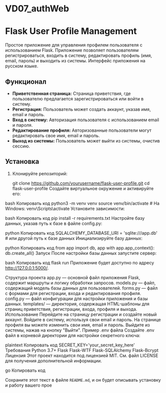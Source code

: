 # VD07_authWeb


# Flask User Profile Management

Простое приложение для управления профилем пользователя с использованием Flask. Приложение позволяет пользователям регистрироваться, входить в систему, редактировать профиль (имя, email, пароль) и выходить из системы. Интерфейс приложения на русском языке.

## Функционал

- **Приветственная страница:** Страница приветствия, где пользователю предлагается зарегистрироваться или войти в систему.
- **Регистрация:** Пользователь может создать аккаунт, указав имя, email и пароль.
- **Вход в систему:** Авторизация пользователя с использованием email и пароля.
- **Редактирование профиля:** Авторизованные пользователи могут редактировать свое имя, email и пароль.
- **Выход из системы:** Пользователь может выйти из системы, очистив сессию.

## Установка

1. Клонируйте репозиторий:

   
   git clone https://github.com/yourusername/flask-user-profile.git
   cd flask-user-profile
Создайте виртуальное окружение и активируйте его:

bash
Копировать код
python3 -m venv venv
source venv/bin/activate  # На Windows: venv\Scripts\activate
Установите зависимости:

bash
Копировать код
pip install -r requirements.txt
Настройте базу данных, указав путь к базе в файле config.py:

python
Копировать код
SQLALCHEMY_DATABASE_URI = 'sqlite:///app.db'  # или другой путь к базе данных
Инициализируйте базу данных:

python
Копировать код
from app import db, app
with app.app_context():
    db.create_all()
Запуск
После настройки базы данных запустите сервер:

bash
Копировать код
flask run
Приложение будет доступно по адресу http://127.0.0.1:5000/.

Структура проекта
app.py — основной файл приложения Flask, содержит маршруты и логику обработки запросов.
models.py — файл, содержащий модель базы данных для пользователей.
forms.py — файл с формами для регистрации, входа и редактирования профиля.
config.py — файл конфигурации для настройки приложения и базы данных.
templates/ — директория, содержащая HTML-шаблоны для страниц приветствия, регистрации, входа, профиля и выхода.
Использование
Перейдите на страницу регистрации и создайте новый аккаунт.
Войдите в систему, используя свои email и пароль.
На странице профиля вы можете изменить свои имя, email и пароль.
Выйдите из системы, нажав на кнопку "Выйти".
Пример .env файла
Создайте .env файл в корневой директории для настройки секретного ключа:

plaintext
Копировать код
SECRET_KEY='your_secret_key_here'
Требования
Python 3.7+
Flask
Flask-WTF
Flask-SQLAlchemy
Flask-Bcrypt
Лицензия
Этот проект находится под лицензией MIT. См. файл LICENSE для получения дополнительной информации.

go
Копировать код

Сохраните этот текст в файле `README.md`, и он будет описывать установку и работу вашего прое